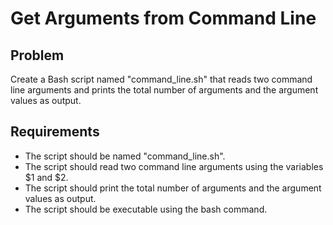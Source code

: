# Get Arguments from Command Line

## Problem

Create a Bash script named "command_line.sh" that reads two command line arguments and prints the total number of arguments and the argument values as output.

## Requirements

- The script should be named "command_line.sh".
- The script should read two command line arguments using the variables $1 and $2.
- The script should print the total number of arguments and the argument values as output.
- The script should be executable using the bash command.
